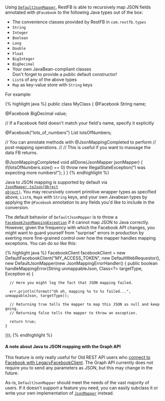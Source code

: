 Using <code><a target="_blank" href="/javadoc-2/com/restfb/DefaultJsonMapper.html">DefaultJsonMapper</a></code>,
RestFB is able to recursively map JSON fields annotated with `@Facebook` to the following Java types out of the box:

* The convenience classes provided by RestFB in `com.restfb.types`
* `String`
* `Integer`
* `Boolean`
* `Long`
* `Double`
* `Float`
* `BigInteger`
* `BigDecimal`
* Your own JavaBean-compliant classes<br />Don't forget to provide a public default constructor!
* `List`s of any of the above types
* `Map` as key-value store with `String` keys

For example:

{% highlight java %}
public class MyClass {
  @Facebook
  String name;

  @Facebook
  BigDecimal value;

  // If a Facebook field doesn't match your field's name, specify it explicitly

  @Facebook("lots_of_numbers")
  List<Integer> lotsOfNumbers;

  // You can annotate methods with @JsonMappingCompleted to perform
  // post-mapping operations.
  //
  // This is useful if you want to massage the data FB returns.

  @JsonMappingCompleted
  void allDone(JsonMapper jsonMapper) {
    if(lotsOfNumbers.size() == 0)
      throw new IllegalStateException("I was expecting more numbers!");
  }
}
{% endhighlight %}

Java to JSON mapping is supported by default via <code><a target="_blank" href="/javadoc-2/com/restfb/JsonMapper.html#toJson(java.lang.Object)">JsonMapper.toJson(Object object)</a></code>. You may recursively convert primitive wrapper types as specified above, `List`s, `Map`s with `String` keys, and your own Javabean types by applying the `@Facebook` annotation to any fields you'd like to include in the conversion.

The default behavior of `DefaultJsonMapper` is to throw a <code><a target="_blank" href="/javadoc-2/com/restfb/exception/FacebookJsonMappingException.html">FacebookJsonMappingException</a></code> if it cannot map JSON to Java correctly. However, given the frequency with which the Facebook API changes, you might want to guard yourself from "surprise" errors in production by exerting more fine-grained control over how the mapper handles mapping exceptions.  You can do so like this:

{% highlight java %}
FacebookClient facebookClient = new DefaultFacebookClient("MY_ACCESS_TOKEN",
  new DefaultWebRequestor(), new DefaultJsonMapper(new JsonMappingErrorHandler() {
    public boolean handleMappingError(String unmappableJson, Class<?> targetType, Exception e) {

      // Here you might log the fact that JSON mapping failed.

      err.println(format("Uh oh, mapping %s to %s failed...", unmappableJson, targetType));

      // Returning true tells the mapper to map this JSON as null and keep going.
      // Returning false tells the mapper to throw an exception.

      return true;
    }
  }));
{% endhighlight %}

<div class="rfb-callout warning" role="alert">
			<h4>A note about Java to JSON mapping with the Graph API</h4>
			<div>
			    This feature is only really useful for Old REST API users who <a href="legacy-rest-api.html">connect to Facebook with LegacyFacebookClient</a>.
			    The Graph API currently does not require you to send any parameters as JSON, but this may change in the future.
			</div>
</div>

As-is, `DefaultJsonMapper` should meet the needs of the vast majority of users. If it doesn't support a feature you need, you can easily subclass it or write your own implementation of <code><a target="_blank" href="/javadoc-2/com/restfb/JsonMapper.html">JsonMapper</a></code> instead.